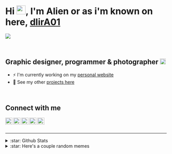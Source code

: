 # Hi [<img src="https://arealalien.com/github/gifs/hi.gif" width="28px"/>][website], I'm Alien or as i'm known on here, [dlirA01][website] 

[<img src="https://arealalien.com/github/logo.jpg" />][website]

<br />

## Graphic designer, programmer & photographer [<img src="https://arealalien.com/github/gifs/lovesmile.gif" width="18px"/>][website]

- ⚡ I'm currently working on my [personal website][website]
- 🌼 See my other [projects here][websiteProj]

<br />

## Connect with me

[<img align="left" alt="arealalien.com" height="22px" src="https://arealalien.com/github/icons/logo.svg" />][website]
[<img align="left" alt="Areal Alien - YouTube" height="22px" src="https://arealalien.com/github/icons/youtube.svg" />][youtube]
[<img align="left" alt="Areal Alien - Twitter" height="22px" src="https://arealalien.com/github/icons/twitter.svg" />][twitter]
[<img align="left" alt="Areal Alien - Instagram" height="22px" src="https://arealalien.com/github/icons/instagram.svg" />][instagram]
[<img align="left" alt="Areal Alien - Codepen" height="22px" src="https://arealalien.com/github/icons/codepen.svg" />][codepen]

<br />
<br />

---

<details>
<summary>:star: Github Stats</summary>
  
<!-- start -->
[![dlirA01's github stats](https://github-readme-stats.vercel.app/api?username=dlirA01&count_private=true&show_icons=true&theme=omni)](https://github.com/dlirA01/github-readme-stats)
<!-- end -->

</details>

<details>
<summary>:star: Here's a couple random memes</summary>
  
<!-- start -->
[<img align="left" alt="code-meme" width="48%" src="https://i.imgur.com/TVaVumb.jpg" />][website]
[<img align="left" alt="code-meme" width="48%" src="https://i.imgur.com/MSnKxzc.jpg" />][website]
<!-- end -->

</details>

[website]: https://arealalien.com
[websiteProj]: https://arealalien.com/design-lab.php
[youtube]: https://youtube.com/ArealAlien
[twitter]: https://twitter.com/Areal_Alien
[instagram]: https://instagram.com/areal_alien
[codepen]: https://codepen.io/areal_alien
